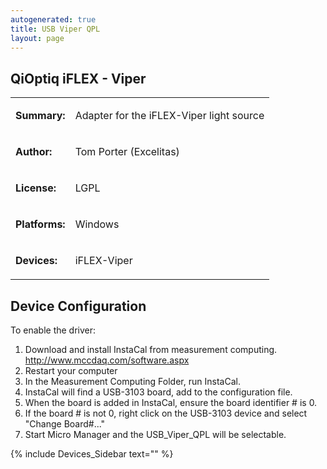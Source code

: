```yaml
---
autogenerated: true
title: USB Viper QPL
layout: page
---
```


## QiOptiq iFLEX - Viper

<table>
<tr>
<td markdown="1">

**Summary:**

</td>
<td markdown="1">

Adapter for the iFLEX-Viper light source

</td>
</tr>
<tr>
<td markdown="1">

**Author:**

</td>
<td markdown="1">

Tom Porter (Excelitas)

</td>
</tr>
<tr>
<td markdown="1">

**License:**

</td>
<td markdown="1">

LGPL

</td>
</tr>
<tr>
<td markdown="1">

**Platforms:**

</td>
<td markdown="1">

Windows

</td>
</tr>
<tr>
<td markdown="1">

**Devices:**

</td>
<td markdown="1">

iFLEX-Viper

</td>
</tr>
</table>

## Device Configuration

To enable the driver:

1.  Download and install InstaCal from measurement computing.
    <http://www.mccdaq.com/software.aspx>
2.  Restart your computer
3.  In the Measurement Computing Folder, run InstaCal.
4.  InstaCal will find a USB-3103 board, add to the configuration file.
5.  When the board is added in InstaCal, ensure the board identifier \#
    is 0.
6.  If the board \# is not 0, right click on the USB-3103 device and
    select "Change Board\#..."
7.  Start Micro Manager and the USB\_Viper\_QPL will be selectable.

{% include Devices_Sidebar text="" %}
